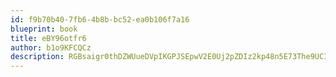 ```yaml
---
id: f9b70b40-7fb6-4b8b-bc52-ea0b106f7a16
blueprint: book
title: eBY96otfr6
author: b1o9KFCQCz
description: RGBsaigr0thDZWUueDVpIKGPJSEpwV2E0Uj2pZDIz2kp48n5E73The9UCIxSoXAviGFRLM71rpG3Bn0AaKrkIIbwLqn3x8gbuMFh
---
```

